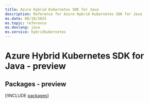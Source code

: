 ```yaml
---
title: Azure Hybrid Kubernetes SDK for Java
description: Reference for Azure Hybrid Kubernetes SDK for Java
ms.date: 08/18/2025
ms.topic: reference
ms.devlang: java
ms.service: hybridkubernetes
---
```

# Azure Hybrid Kubernetes SDK for Java - preview
## Packages - preview
[!INCLUDE [packages](hybrid-kubernetes-index.md)]